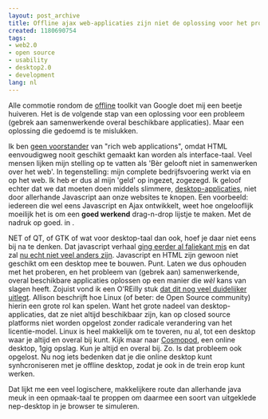 ```yaml
---
layout: post_archive
title: Offline ajax web-applicaties zijn niet de oplossing voor het probleem.
created: 1180690754
tags:
- web2.0
- open source
- usability
- desktop2.0
- development
lang: nl
---
```

Alle commotie rondom de [offline](http://gears.google.com/) toolkit van Google doet mij een beetje huiveren. Het is de volgende stap van een oplossing voor een probleem (gebrek aan samenwerkende overal beschikbare applicaties). Maar een oplossing die gedoemd is te mislukken.

Ik ben [geen voorstander](http://bler.webschuur.com/categorieen/site_classification/desktop2_0) van "rich web applications", omdat HTML eenvoudigweg nooit geschikt gemaakt kan worden als interface-taal. Veel mensen lijken mijn stelling op te vatten als 'Bèr gelooft niet in samenwerken over het web'. In tegenstelling: mijn complete bedrijfsvoering werkt via en op het web. Ik heb er dus al mijn 'geld' op ingezet, zogezegd. Ik geloof echter dat we dat moeten doen middels slimmere, [desktop-applicaties](http://bler.webschuur.com/desktop2_0_sociale_online_programmas), niet door allerhande Javascript aan onze websites te knopen. Een voorbeeld: iedereen die wel eens Javascript en Ajax ontwikkelt, weet hoe ongelooflijk moeilijk het is om een **goed werkend** drag-n-drop lijstje te maken. Met de nadruk op goed. in .

NET of QT, of GTK of wat voor desktop-taal dan ook, hoef je daar niet eens bij na te denken. Dat javascript verhaal [ging eerder al faliekant mis](http://www.jalix.org/ressources/internet/dhtml/_dynduo/dynduo/) en dat zal [nu echt niet veel anders zijn](http://news.bbc.co.uk/2/hi/technology/6653119.stm). Javascript en HTML zijn gewoon niet geschikt om een desktop mee te bouwen. Punt. Laten we dus ophouden met het proberen, en het probleem van (gebrek aan) samenwerkende, overal beschikbare applicaties oplossen op een manier die _wèl_ kans van slagen heeft. Zojuist vond ik een O'REilly stuk [dat dit nog veel duidelijker uitlegt](http://radar.oreilly.com/archives/2007/05/beyond_the_brow.html). Allison beschrijft hoe Linux (of beter: de Open Source community) hierin een grote rol kan spelen. Want het grote nadeel van desktop-applicaties, dat ze niet altijd beschikbaar zijn, kan op closed source platforms niet worden opgelost zonder radicale verandering van het licentie-model. Linux is heel makkelijk om te toveren, nu al, tot een desktop waar je altijd en overal bij kunt. Kijk maar naar [Cosmopod](http://www.cosmopod.com/), een online desktop, 1gig opslag. Kun je altijd en overal bij. Zo. Is dat probleem ook opgelost. Nu nog iets bedenken dat je die online desktop kunt synhcroniseren met je offline desktop, zodat je ook in de trein erop kunt werken.

Dat lijkt me een veel logischere, makkelijkere route dan allerhande java meuk in een opmaak-taal te proppen om daarmee een soort van uitgeklede nep-desktop in je browser te simuleren. 
